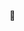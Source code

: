 👋

<!--
**hoang4963/hoang4963** is a ✨ _special_ ✨ repository because its `README.md` (this file) appears on your GitHub profile.

Here are some ideas to get you started:


- 👋 I'm Trương Huy Hoàng.
- 👀 I'm interested in play sport, travel, ...
- 🌱 I’m currently learning CodeGym Vietnam
- 📫 How to reach me: hoangth.finbox@gmail.com
-->
